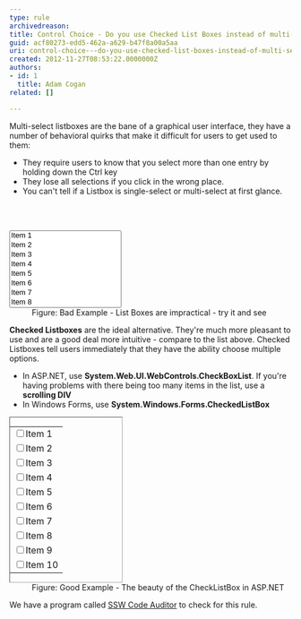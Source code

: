 ```yaml
---
type: rule
archivedreason: 
title: Control Choice - Do you use Checked List Boxes instead of multi-select List Boxes?
guid: acf80273-edd5-462a-a629-b47f8a00a5aa
uri: control-choice---do-you-use-checked-list-boxes-instead-of-multi-select-list-boxes
created: 2012-11-27T08:53:22.0000000Z
authors:
- id: 1
  title: Adam Cogan
related: []

---
```



<div>Multi-select listboxes are the bane of a graphical user interface, they have a number of behavioral quirks that make it difficult for users to get used to them&#58;</div>
<ul><li>They require users to know that you select more than one entry by holding down the Ctrl key</li>
<li>They lose all selections if you click in the wrong place.</li>
<li>You can't tell if a Listbox is single-select or multi-select at first glance.</li></ul>

<br><excerpt class='endintro'></excerpt><br>
<dl class="badImage"><dt><select size="8" style="width&#58;200px;"> <option>Item 1</option> <option>Item 2</option> <option>Item 3</option> <option>Item 4</option> <option>Item 5</option> <option>Item 6</option> <option>Item 7</option> <option>Item 8</option> <option>Item 9</option> <option>Item 10</option></select> </dt>
<dd>Figure&#58; Bad Example - List Boxes are impractical - try it and see</dd></dl>
<p><strong>Checked Listboxes</strong> are the ideal alternative. They're much more pleasant to use and are a good deal more intuitive - compare to the list above. Checked Listboxes tell users immediately that they have the ability choose multiple options.</p>
<ul><li>In ASP.NET, use <strong>System.Web.UI.WebControls.CheckBoxList</strong>. If you're having problems with there being too many items in the list, use a <strong>scrolling DIV</strong></li>
<li>In Windows Forms, use <strong>System.Windows.Forms.CheckedListBox</strong></li></ul>
<dl class="goodImage"><dt><div style="border-bottom&#58;#aaa 1px inset;border-left&#58;#aaa 1px inset;width&#58;200px;border-top&#58;#aaa 1px inset;border-right&#58;#aaa 1px inset;"><table id="cblList" border="0"><tbody><tr><td><input id="cblList_0" type="checkbox" /><label>Item 1</label></td></tr>
<tr><td><input id="cblList_1" type="checkbox" /><label>Item 2</label></td></tr>
<tr><td><input id="cblList_2" type="checkbox" /><label>Item 3</label></td></tr>
<tr><td><input id="cblList_3" type="checkbox" /><label>Item 4</label></td></tr>
<tr><td><input id="cblList_4" type="checkbox" /><label>Item 5</label></td></tr>
<tr><td><input id="cblList_5" type="checkbox" /><label>Item 6</label></td></tr>
<tr><td><input id="cblList_6" type="checkbox" /><label>Item 7</label></td></tr>
<tr><td><input id="cblList_7" type="checkbox" /><label>Item 8</label></td></tr>
<tr><td><input id="cblList_8" type="checkbox" /><label>Item 9</label></td></tr>
<tr><td><input id="cblList_9" type="checkbox" /><label>Item 10</label></td></tr></tbody></table></div></dt>
<dd>Figure&#58; Good Example - The beauty of the CheckListBox in ASP.NET</dd></dl>
We have a program called <a href="/ssw/CodeAuditor">SSW Code Auditor</a> to check for this rule.


